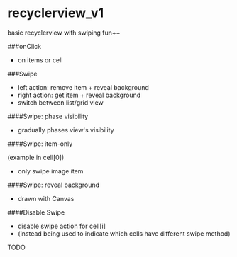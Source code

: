 # recyclerview_v1
basic recyclerview with swiping fun++

###onClick
- on items or cell

###Swipe
- left action: remove item + reveal background
- right action: get item + reveal background
- switch between list/grid view

####Swipe: phase visibility
- gradually phases view's visibility

####Swipe: item-only

(example in cell[0])
- only swipe image item

####Swipe: reveal background
- drawn with Canvas

####Disable Swipe
- disable swipe action for cell[i]
- (instead being used to indicate which cells have different swipe method)

TODO
